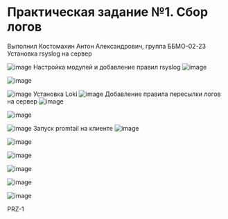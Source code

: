 # Практическая задание №1. Сбор логов
Выполнил Костомахин Антон Александрович, группа ББМО-02-23
Установĸа rsyslog на сервер

![image](https://github.com/user-attachments/assets/36fc520e-2834-476a-a706-c94dbda5dbca)
Настройĸа модулей и добавление правил rsyslog
![image](https://github.com/user-attachments/assets/17c073f3-e09e-434d-b165-c83eab19d222)

![image](https://github.com/user-attachments/assets/0545f558-645a-4484-8b39-75983d087a27)

![image](https://github.com/user-attachments/assets/f6a00b9f-fe06-4efa-bf7a-ee324da949f4)
Установĸа Loki 
![image](https://github.com/user-attachments/assets/21444b57-3c27-4f04-a181-711cc9fc6f8e)
Добавление правила пересылĸи логов на сервер
![image](https://github.com/user-attachments/assets/b390d651-c1bd-4172-9d8a-3ce0e0ffdddf)

![image](https://github.com/user-attachments/assets/ac6c198a-cb78-4213-983a-62db744f7dda)

![image](https://github.com/user-attachments/assets/9c9366f5-88b5-4774-8809-43d2c3b5b894)
Запусĸ promtail на ĸлиенте
![image](https://github.com/user-attachments/assets/2de93162-e7e6-4e7b-b3e3-a4632aa22a55)

![image](https://github.com/user-attachments/assets/9b70b4ee-df74-41e6-ac6b-3f2543249712)

![image](https://github.com/user-attachments/assets/9832d2e6-85e4-4d9e-94fd-e4b32878c959)

![image](https://github.com/user-attachments/assets/10f4fe20-0c63-4f72-a7b2-bf8bd6bfd5ce)

![image](https://github.com/user-attachments/assets/973b10dd-025a-4eea-959d-362c3d5d0f4c)

![image](https://github.com/user-attachments/assets/663ce36d-e0c1-4011-bba0-0a0a9c54ddde)




PRZ-1
